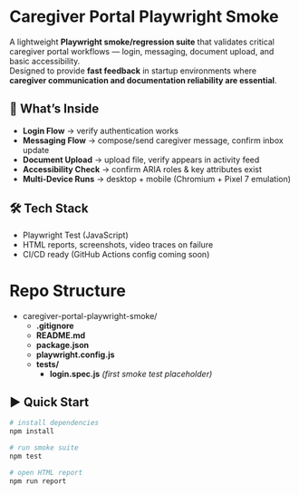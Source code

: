 # Caregiver Portal Playwright Smoke

A lightweight **Playwright smoke/regression suite** that validates critical caregiver portal workflows — login, messaging, document upload, and basic accessibility.  
Designed to provide **fast feedback** in startup environments where **caregiver communication and documentation reliability are essential**.

## 🚀 What’s Inside
- **Login Flow** → verify authentication works  
- **Messaging Flow** → compose/send caregiver message, confirm inbox update  
- **Document Upload** → upload file, verify appears in activity feed  
- **Accessibility Check** → confirm ARIA roles & key attributes exist  
- **Multi-Device Runs** → desktop + mobile (Chromium + Pixel 7 emulation)  

## 🛠️ Tech Stack
- Playwright Test (JavaScript)  
- HTML reports, screenshots, video traces on failure  
- CI/CD ready (GitHub Actions config coming soon)

# Repo Structure
- caregiver-portal-playwright-smoke/
  - **.gitignore**
  - **README.md**
  - **package.json**
  - **playwright.config.js**
  - **tests/**
    - **login.spec.js**  _(first smoke test placeholder)_


## ▶️ Quick Start
```bash
# install dependencies
npm install

# run smoke suite
npm test

# open HTML report
npm run report
